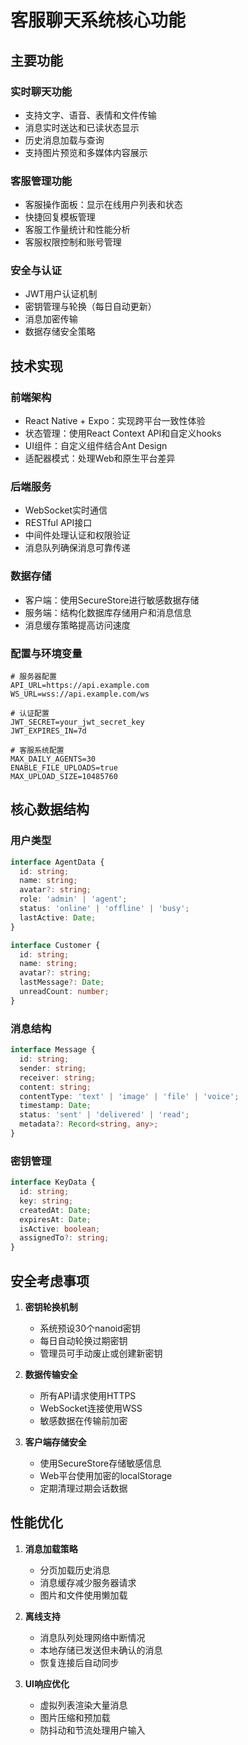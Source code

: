 # 客服聊天系统核心功能

## 主要功能

### 实时聊天功能
- 支持文字、语音、表情和文件传输
- 消息实时送达和已读状态显示
- 历史消息加载与查询
- 支持图片预览和多媒体内容展示

### 客服管理功能
- 客服操作面板：显示在线用户列表和状态
- 快捷回复模板管理
- 客服工作量统计和性能分析
- 客服权限控制和账号管理

### 安全与认证
- JWT用户认证机制
- 密钥管理与轮换（每日自动更新）
- 消息加密传输
- 数据存储安全策略

## 技术实现

### 前端架构
- React Native + Expo：实现跨平台一致性体验
- 状态管理：使用React Context API和自定义hooks
- UI组件：自定义组件结合Ant Design
- 适配器模式：处理Web和原生平台差异

### 后端服务
- WebSocket实时通信
- RESTful API接口
- 中间件处理认证和权限验证
- 消息队列确保消息可靠传递

### 数据存储
- 客户端：使用SecureStore进行敏感数据存储
- 服务端：结构化数据库存储用户和消息信息
- 消息缓存策略提高访问速度

### 配置与环境变量
```
# 服务器配置
API_URL=https://api.example.com
WS_URL=wss://api.example.com/ws

# 认证配置
JWT_SECRET=your_jwt_secret_key
JWT_EXPIRES_IN=7d

# 客服系统配置
MAX_DAILY_AGENTS=30
ENABLE_FILE_UPLOADS=true
MAX_UPLOAD_SIZE=10485760
```

## 核心数据结构

### 用户类型
```typescript
interface AgentData {
  id: string;
  name: string;
  avatar?: string;
  role: 'admin' | 'agent';
  status: 'online' | 'offline' | 'busy';
  lastActive: Date;
}

interface Customer {
  id: string;
  name: string;
  avatar?: string;
  lastMessage?: Date;
  unreadCount: number;
}
```

### 消息结构
```typescript
interface Message {
  id: string;
  sender: string;
  receiver: string;
  content: string;
  contentType: 'text' | 'image' | 'file' | 'voice';
  timestamp: Date;
  status: 'sent' | 'delivered' | 'read';
  metadata?: Record<string, any>;
}
```

### 密钥管理
```typescript
interface KeyData {
  id: string;
  key: string;
  createdAt: Date;
  expiresAt: Date;
  isActive: boolean;
  assignedTo?: string;
}
```

## 安全考虑事项

1. **密钥轮换机制**
   - 系统预设30个nanoid密钥
   - 每日自动轮换过期密钥
   - 管理员可手动废止或创建新密钥

2. **数据传输安全**
   - 所有API请求使用HTTPS
   - WebSocket连接使用WSS
   - 敏感数据在传输前加密

3. **客户端存储安全**
   - 使用SecureStore存储敏感信息
   - Web平台使用加密的localStorage
   - 定期清理过期会话数据

## 性能优化

1. **消息加载策略**
   - 分页加载历史消息
   - 消息缓存减少服务器请求
   - 图片和文件使用懒加载

2. **离线支持**
   - 消息队列处理网络中断情况
   - 本地存储已发送但未确认的消息
   - 恢复连接后自动同步

3. **UI响应优化**
   - 虚拟列表渲染大量消息
   - 图片压缩和预加载
   - 防抖动和节流处理用户输入 